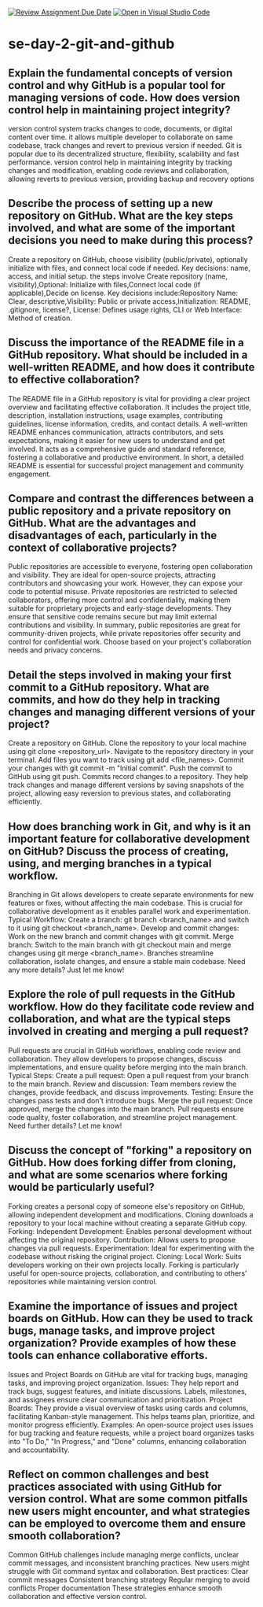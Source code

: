 [![Review Assignment Due Date](https://classroom.github.com/assets/deadline-readme-button-22041afd0340ce965d47ae6ef1cefeee28c7c493a6346c4f15d667ab976d596c.svg)](https://classroom.github.com/a/8wgCKhpZ)
[![Open in Visual Studio Code](https://classroom.github.com/assets/open-in-vscode-2e0aaae1b6195c2367325f4f02e2d04e9abb55f0b24a779b69b11b9e10269abc.svg)](https://classroom.github.com/online_ide?assignment_repo_id=18390146&assignment_repo_type=AssignmentRepo)
# se-day-2-git-and-github
## Explain the fundamental concepts of version control and why GitHub is a popular tool for managing versions of code. How does version control help in maintaining project integrity?
version control system tracks changes to code, documents, or digital content over time. it allows multiple developer to collaborate on same codebase, track changes and revert to previous version if needed. Git is popular due to its decentralized structure, flexibility, scalability and fast performance. version control help in maintaining integrity by tracking changes and modification, enabling code reviews and collaboration, allowing reverts to previous version, providing backup and recovery options 
## Describe the process of setting up a new repository on GitHub. What are the key steps involved, and what are some of the important decisions you need to make during this process?
Create a repository on GitHub, choose visibility (public/private), optionally initialize with files, and connect local code if needed. Key decisions: name, access, and initial setup. the steps involve Create repository (name, visibility),Optional: Initialize with files,Connect local code (if applicable),Decide on license. Key decisions include:Repository Name: Clear, descriptive,Visibility: Public or private access,Initialization: README, .gitignore, license?, License: Defines usage rights, CLI or Web Interface: Method of creation.
## Discuss the importance of the README file in a GitHub repository. What should be included in a well-written README, and how does it contribute to effective collaboration?
The README file in a GitHub repository is vital for providing a clear project overview and facilitating effective collaboration. It includes the project title, description, installation instructions, usage examples, contributing guidelines, license information, credits, and contact details. A well-written README enhances communication, attracts contributors, and sets expectations, making it easier for new users to understand and get involved. It acts as a comprehensive guide and standard reference, fostering a collaborative and productive environment. In short, a detailed README is essential for successful project management and community engagement.
## Compare and contrast the differences between a public repository and a private repository on GitHub. What are the advantages and disadvantages of each, particularly in the context of collaborative projects?
Public repositories are accessible to everyone, fostering open collaboration and visibility. They are ideal for open-source projects, attracting contributors and showcasing your work. However, they can expose your code to potential misuse.
Private repositories are restricted to selected collaborators, offering more control and confidentiality, making them suitable for proprietary projects and early-stage developments. They ensure that sensitive code remains secure but may limit external contributions and visibility.
In summary, public repositories are great for community-driven projects, while private repositories offer security and control for confidential work. Choose based on your project's collaboration needs and privacy concerns.
## Detail the steps involved in making your first commit to a GitHub repository. What are commits, and how do they help in tracking changes and managing different versions of your project?
Create a repository on GitHub.
Clone the repository to your local machine using git clone <repository_url>.
Navigate to the repository directory in your terminal.
Add files you want to track using git add <file_names>.
Commit your changes with git commit -m "Initial commit".
Push the commit to GitHub using git push.
Commits record changes to a repository. They help track changes and manage different versions by saving snapshots of the project, allowing easy reversion to previous states, and collaborating efficiently.
## How does branching work in Git, and why is it an important feature for collaborative development on GitHub? Discuss the process of creating, using, and merging branches in a typical workflow.
Branching in Git allows developers to create separate environments for new features or fixes, without affecting the main codebase. This is crucial for collaborative development as it enables parallel work and experimentation.
Typical Workflow:
Create a branch: git branch <branch_name> and switch to it using git checkout <branch_name>.
Develop and commit changes: Work on the new branch and commit changes with git commit.
Merge branch: Switch to the main branch with git checkout main and merge changes using git merge <branch_name>.
Branches streamline collaboration, isolate changes, and ensure a stable main codebase. Need any more details? Just let me know!
## Explore the role of pull requests in the GitHub workflow. How do they facilitate code review and collaboration, and what are the typical steps involved in creating and merging a pull request?
Pull requests are crucial in GitHub workflows, enabling code review and collaboration. They allow developers to propose changes, discuss implementations, and ensure quality before merging into the main branch.
Typical Steps:
Create a pull request: Open a pull request from your branch to the main branch.
Review and discussion: Team members review the changes, provide feedback, and discuss improvements.
Testing: Ensure the changes pass tests and don't introduce bugs.
Merge the pull request: Once approved, merge the changes into the main branch.
Pull requests ensure code quality, foster collaboration, and streamline project management. Need further details? Let me know!
## Discuss the concept of "forking" a repository on GitHub. How does forking differ from cloning, and what are some scenarios where forking would be particularly useful?
Forking creates a personal copy of someone else's repository on GitHub, allowing independent development and modifications. Cloning downloads a repository to your local machine without creating a separate GitHub copy.
Forking:
Independent Development: Enables personal development without affecting the original repository.
Contribution: Allows users to propose changes via pull requests.
Experimentation: Ideal for experimenting with the codebase without risking the original project.
Cloning:
Local Work: Suits developers working on their own projects locally.
Forking is particularly useful for open-source projects, collaboration, and contributing to others' repositories while maintaining version control.
## Examine the importance of issues and project boards on GitHub. How can they be used to track bugs, manage tasks, and improve project organization? Provide examples of how these tools can enhance collaborative efforts.
Issues and Project Boards on GitHub are vital for tracking bugs, managing tasks, and improving project organization.
Issues: They help report and track bugs, suggest features, and initiate discussions. Labels, milestones, and assignees ensure clear communication and prioritization.
Project Boards: They provide a visual overview of tasks using cards and columns, facilitating Kanban-style management. This helps teams plan, prioritize, and monitor progress efficiently.
Examples: An open-source project uses issues for bug tracking and feature requests, while a project board organizes tasks into "To Do," "In Progress," and "Done" columns, enhancing collaboration and accountability.
## Reflect on common challenges and best practices associated with using GitHub for version control. What are some common pitfalls new users might encounter, and what strategies can be employed to overcome them and ensure smooth collaboration?
Common GitHub challenges include managing merge conflicts, unclear commit messages, and inconsistent branching practices. New users might struggle with Git command syntax and collaboration.
Best practices:
Clear commit messages
Consistent branching strategy
Regular merging to avoid conflicts
Proper documentation
These strategies enhance smooth collaboration and effective version control.
